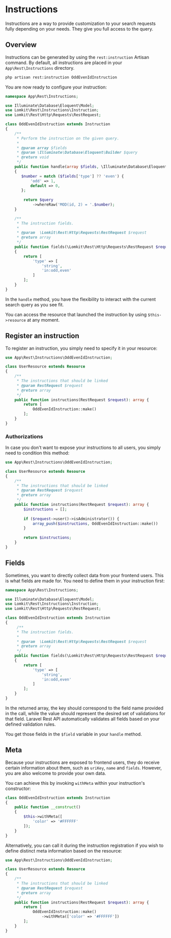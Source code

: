 # Instructions

Instructions are a way to provide customization to your search requests fully depending on your needs. They give you full access to the query.

## Overview

Instructions can be generated by using the `rest:instruction` Artisan command. By default, all instructions are placed in your `App\Rest\Instructions` directory.

```bash
php artisan rest:instruction OddEvenIdInstruction
```

You are now ready to configure your instruction:

```php
namespace App\Rest\Instructions;

use Illuminate\Database\Eloquent\Model;
use Lomkit\Rest\Instructions\Instruction;
use Lomkit\Rest\Http\Requests\RestRequest;

class OddEvenIdInstruction extends Instruction
{
    /**
     * Perform the instruction on the given query.
     *
     * @param array $fields
     * @param \Illuminate\Database\Eloquent\Builder $query
     * @return void
     */
    public function handle(array $fields, \Illuminate\Database\Eloquent\Builder $query)
    {
       $number = match ($fields['type'] ?? 'even') {
           'odd' => 1,
           default => 0,
       };
        
        return $query
            ->whereRaw('MOD(id, 2) = '.$number);
    }

    /**
     * The instruction fields.
     *
     * @param  \Lomkit\Rest\Http\Requests\RestRequest $request
     * @return array
     */
    public function fields(\Lomkit\Rest\Http\Requests\RestRequest $request): array
    {
        return [
            'type' => [
                'string',
                'in:odd,even'
            ]
        ];
    }
}
```

In the `handle` method, you have the flexibility to interact with the current search query as you see fit.

You can access the resource that launched the instruction by using `$this->resource` at any moment.

## Register an instruction

To register an instruction, you simply need to specify it in your resource:

```php
use App\Rest\Instructions\OddEvenIdInstruction;

class UserResource extends Resource
{
    /**
     * The instructions that should be linked
     * @param RestRequest $request
     * @return array
     */
    public function instructions(RestRequest $request): array {
        return [
            OddEvenIdInstruction::make()
        ];
    }
}
```

### Authorizations

In case you don't want to expose your instructions to all users, you simply need to condition this method:

```php
use App\Rest\Instructions\OddEvenIdInstruction;

class UserResource extends Resource
{
    /**
     * The instructions that should be linked
     * @param RestRequest $request
     * @return array
     */
    public function instructions(RestRequest $request): array {
        $instructions = [];
        
        if ($request->user()->isAdministrator()) {
            array_push($instructions, OddEvenIdInstruction::make())
        }
    
        return $instructions;
    }
}
```

## Fields

Sometimes, you want to directly collect data from your frontend users. This is what fields are made for. You need to define them in your instruction first:

```php
namespace App\Rest\Instructions;

use Illuminate\Database\Eloquent\Model;
use Lomkit\Rest\Instructions\Instruction;
use Lomkit\Rest\Http\Requests\RestRequest;

class OddEvenIdInstruction extends Instruction
{
     /**
     * The instruction fields.
     *
     * @param  \Lomkit\Rest\Http\Requests\RestRequest $request
     * @return array
     */
    public function fields(\Lomkit\Rest\Http\Requests\RestRequest $request)
    {
        return [
            'type' => [
                'string',
                'in:odd,even'
            ]
        ];
    }
}
```

In the returned array, the key should correspond to the field name provided in the call, while the value should represent the desired set of validations for that field. Laravel Rest API automatically validates all fields based on your defined validation rules.

You get those fields in the `$field` variable in your `handle` method.

## Meta

Because your instructions are exposed to frontend users, they do receive certain information about them, such as `uriKey`, `name` and `fields`. However, you are also welcome to provide your own data.

You can achieve this by invoking `withMeta` within your instruction's constructor:

```php
class OddEvenIdInstruction extends Instruction
{
    public function __construct()
    {
        $this->withMeta([
            'color' => '#FFFFFF'
        ]);
    }
}
```

Alternatively, you can call it during the instruction registration if you wish to define distinct meta information based on the resource:

```php
use App\Rest\Instructions\OddEvenIdInstruction;

class UserResource extends Resource
{
    /**
     * The instructions that should be linked
     * @param RestRequest $request
     * @return array
     */
    public function instructions(RestRequest $request): array {
        return [
            OddEvenIdInstruction::make()
                ->withMeta(['color' => '#FFFFFF'])
        ];
    }
}
```
